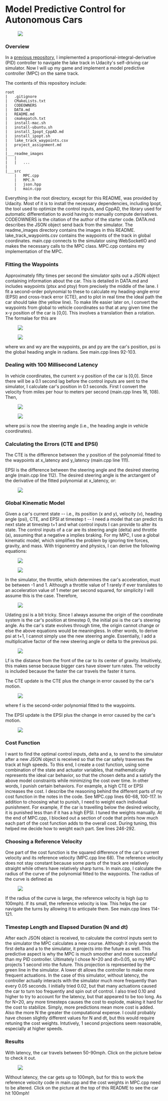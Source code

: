 # Model Predictive Control for Autonomous Cars
<figure>
  <a href="https://www.youtube.com/watch?v=psoxAdS4UHk&feature=youtu.be">
  <img src="readme_images/top100.png"/>
</figure>
</a>
 <p></p>

### Overview
In a [previous repository](https://github.com/sathomas2/CarND-PID-Control-Project), I implemented a proportional-integral-derivative (PID) controller to navigate the lake track in Udacity's self-driving car simulator. Now I will up my game and implement a model predictive controller (MPC) on the same track.

The contents of this repository include:
```
root
|   .gitignore
|   CMakeLists.txt
|   CODEOWNERS
|   DATA.md
|   README.md
|   cmakepatch.txt
|   install-mac.sh
|   install-ubuntu.sh
|   install_Ipopt_CppAD.md
|   install_ipopt.sh
|   lake_track_waypoints.csv
|   project_assignment.md
|
|___readme_images
|   |   
|   |   ...
|   
|___src
    |   MPC.cpp
    |   MPC.h
    |   json.hpp
    |   main.cpp
```
Everything in the root directory, except for this README, was provided by Udacity. Most of it is to install the necessary dependencies, including Ipopt, the tool used to optimize the control inputs, and CppAD, the library used for automatic differentiation to avoid having to manually compute derivatives. CODEOWNERS is the citation of the author of the starter code. DATA.md describes the JSON object send back from the simulator. The readme_images directory contains the images in this README. lake_track_waypoints.csv contains the waypoints of the track in global coordinates. main.cpp connects to the simulator using WebSocketIO and makes the necessary calls to the MPC class. MPC.cpp contains my implementation of the MPC.

### Fitting the Waypoints
Approximately fifty times per second the simulator spits out a JSON object containing information about the car. This is detailed in DATA.md and includes waypoints (ptsx and ptsy) from precisely the middle of the lane. I fit a second-order polynomial to these to calculate my heading-angle error (EPSI) and cross-track error (CTE), and to plot in real time the ideal path the car should take (the yellow line). To make life easier later on, I convert the waypoints from global to vehicle coordinates so that at any given time the x-y position of the car is [0,0]. This involves a translation then a rotation. The formalae for this are
<figure>
  <img src="readme_images/wayx.png"/>
</figure>
 <p></p>
 <figure>
  <img src="readme_images/wayy.png"/>
</figure>
 <p></p>
where wx and wy are the waypoints, px and py are the car's position, psi is the global heading angle in radians. See main.cpp lines 92-103.

### Dealing with 100 Millisecond Latency
In vehicle coordinates, the current x-y position of the car is [0,0]. Since there will be a 0.1 second lag before the control inputs are sent to the simulator, I calculate car's position in 0.1 seconds. First I convert the velocity from miles per hour to meters per second (main.cpp lines 16, 108). Then,
<figure>
  <img src="readme_images/xlatency.png"/>
</figure>
 <p></p>
 <figure>
  <img src="readme_images/ylatency.png"/>
</figure>
 <p></p>
where psi is now the steering angle (i.e., the heading angle in vehicle coordinates).
 
### Calculating the Errors (CTE and EPSI)
The CTE is the difference between the y position of the polynomial fitted to the waypoints at x_latency and y_latency (main.cpp line 111).

EPSI is the difference between the steering angle and the desired steering angle (main.cpp line 112). The desired steering angle is the arctangent of the derivative of the fitted polynomial at x_latency, or:
 <figure>
  <img src="readme_images/psidesired.png"/>
</figure>
 <p></p>
 
### Global Kinematic Model
Given a car's current state -- i.e., its position (x and y), velocity (v), heading angle (psi), CTE, and EPSI at timestep t -- I need a model that can predict its next state at timestep t+1 and what control inputs I can provide to alter its state. The control inputs of a car are its steering angle (delta) and throttle (a), assuming that a negative a implies braking. For my MPC, I use a global kinematic model, which simplifies the problem by ignoring tire forces, gravity, and mass. With trigonemtry and physics, I can derive the following equations:
<figure>
  <img src="readme_images/x.png"/>
</figure>
 <p></p>
 <figure>
  <img src="readme_images/y.png"/>
</figure>
 <p></p>
 
In the simulator, the throttle, which determines the car's acceleration, must be between -1 and 1. Although a throttle value of 1 rarely if ever translates to an acceleration value of 1 meter per second squared, for simplicity I will assume this is the case. Therefore,
 <figure>
  <img src="readme_images/v.png"/>
</figure>
 <p></p>
 
Udating psi is a bit tricky. Since I always assume the origin of the coordinate system is the car's position at timestep 0, the initial psi is the car's steering angle. As the car's state evolves through time, the origin cannot change or else the above equations would be meaningless. In other words, to derive psi at t+1, I cannot simply use the new steering angle. Essentially, I add a multiplicative factor of the new steering angle or delta to the previous psi.
 <figure>
  <img src="readme_images/psi.png"/>
</figure>
 <p></p>

Lf is the distance from the front of the car to its center of gravity. Intuitively, this makes sense because bigger cars have slower turn rates. The velocity is included because the faster the car travels the faster it turns.

The CTE update is the CTE plus the change in error caused by the car's motion.
<figure>
  <img src="readme_images/ctet1.png"/>
</figure>
 <p></p>
 where f is the second-order polynomial fitted to the waypoints.
 
 The EPSI update is the EPSI plus the change in error caused by the car's motion.
 <figure>
  <img src="readme_images/espit1.png"/>
</figure>
 <p></p>
 
### Cost Function
I want to find the optimal control inputs, delta and a, to send to the simulator after a new JSON object is received so that the car safely traverses the track at high speeds. To this end, I create a cost function, using some combination of the state and actuator variables, that mathematically represents the ideal car behavior, so that the chosen delta and a satisfy the above model constraints while minimizing the cost over time. In other words, I punish certain behaviors. For example, a high CTE or EPSI increases the cost. I describe the reasoning behind the different parts of my cost function in the notes in the code. See MPC.cpp lines 60-68, 100-117. In addition to choosing what to punish, I need to weight each individual punishment. For example, if the car is travelling below the desired velocity, it is punished less than if it has a high EPSI. I tuned the weights manually. At the end of MPC.cpp, I blocked out a section of code that prints how much each part of the cost function adds to the overall cost. During tuning, this helped me decide how to weight each part. See lines 246-292.

### Choosing a Reference Velocity
One part of the cost function is the squared difference of the car's current velocity and its reference velocity (MPC.cpp line 68). The reference velocity does not stay constant because some parts of the track are relatively straight while others have relatively sharp turns. In main.cpp, I calculate the radius of the curve of the polynomial fitted to the waypoints. The radius of the curve is defined as
 <figure>
  <img src="readme_images/radcurve.png"/>
</figure>
 <p></p>

If the radius of the curve is large, the reference velocity is high (up to 100mph). If its small, the reference velocity is low. This helps the car navigate the turns by allowing it to anticpate them. See main.cpp lines 114-121.

### Timestep Length and Elapsed Duration (N and dt)
After each JSON object is received, to calculate the control inputs sent to the simulator the MPC calculates a new course. Although it only sends the first delta and a to the simulator, it projects into the future as well. This predictive aspect is why the MPC is much smoother and more successful than my PID controller. Ultimately I chose N=20 and dt=0.05, so my MPC projects 1 second into the future. This projection is represented by the green line in the simulator. A lower dt allows the controller to make more frequent actuations. In the case of this simulator, without latency, the controller actually interacts with the simulator much more frequently than every 0.05 seconds. I initially tried 0.02, but that many actuations caused the car to turn too frequently and spin out of control. I also tried 0.10 and higher to try to account for the latency, but that appeared to be too long. As for N=20, any more timesteps causes the cost to explode, making it hard for the cost to stabilize. Simply, more predictions mean more cost is added. Also the more N the greater the computational expense. I could probably have chosen slightly different values for N and dt, but this would require retuning the cost weights. Intutively, 1 second projections seem reasonable, especially at higher speeds.

### Results
With latency, the car travels between 50-90mph. Click on the picture below to check it out. 
<figure>
  <a href="https://www.youtube.com/watch?v=psoxAdS4UHk&feature=youtu.be">
  <img src="readme_images/withlag.png"/>
</figure>
</a>
 <p></p>

Without latency, the car gets up to 100mph, but for this to work the reference velocity code in main.cpp and the cost weights in MPC.cpp need to be altered. Click on the picture at the top of this README to see the car hit 100mph!
